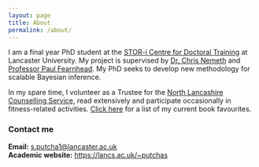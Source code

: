 ```yaml
---
layout: page
title: About
permalink: /about/
---
```


I am a final year PhD student at the [STOR-i Centre for Doctoral Training](https://www.lancaster.ac.uk/stor-i/) at Lancaster University. My project is supervised by [Dr. Chris Nemeth](https://www.lancaster.ac.uk/~nemeth/) and [Professor Paul Fearnhead](https://maths.lancs.ac.uk/~fearnhea/). My PhD seeks to develop new methodology for scalable Bayesian inference. 

In my spare time, I volunteer as a Trustee for the [North Lancashire Counselling Service,](http://www.northlancscounselling.org.uk/) read extensively and participate occasionally in fitness-related activities. [Click here](https://sputcha1.github.io/book_list) for a list of my current book favourites.

### Contact me
**Email:** [s.putcha1@lancaster.ac.uk](mailto:s.putcha1@lancaster.ac.uk) \
**Academic website:** https://lancs.ac.uk/~putchas
